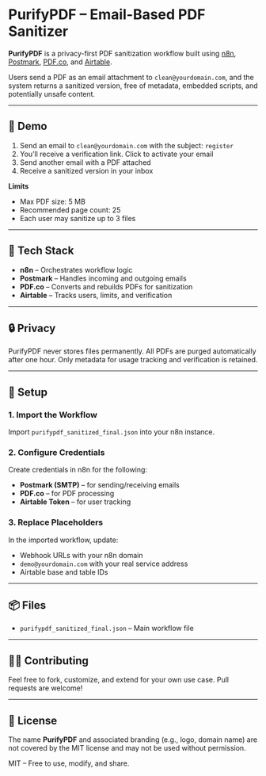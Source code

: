 # PurifyPDF – Email-Based PDF Sanitizer

**PurifyPDF** is a privacy-first PDF sanitization workflow built using [n8n](https://n8n.io), [Postmark](https://postmarkapp.com), [PDF.co](https://pdf.co), and [Airtable](https://airtable.com).

Users send a PDF as an email attachment to `clean@yourdomain.com`, and the system returns a sanitized version, free of metadata, embedded scripts, and potentially unsafe content.

---

## 🚀 Demo

1. Send an email to `clean@yourdomain.com` with the subject: `register`
2. You’ll receive a verification link. Click to activate your email
3. Send another email with a PDF attached
4. Receive a sanitized version in your inbox

**Limits**  
- Max PDF size: 5 MB  
- Recommended page count: 25  
- Each user may sanitize up to 3 files

---

## 🧰 Tech Stack

- **n8n** – Orchestrates workflow logic
- **Postmark** – Handles incoming and outgoing emails
- **PDF.co** – Converts and rebuilds PDFs for sanitization
- **Airtable** – Tracks users, limits, and verification

---

## 🔒 Privacy

PurifyPDF never stores files permanently. All PDFs are purged automatically after one hour. Only metadata for usage tracking and verification is retained.

---

## 📁 Setup

### 1. Import the Workflow

Import `purifypdf_sanitized_final.json` into your n8n instance.

### 2. Configure Credentials

Create credentials in n8n for the following:
- **Postmark (SMTP)** – for sending/receiving emails
- **PDF.co** – for PDF processing
- **Airtable Token** – for user tracking

### 3. Replace Placeholders

In the imported workflow, update:
- Webhook URLs with your n8n domain
- `demo@yourdomain.com` with your real service address
- Airtable base and table IDs

---

## 📦 Files

- `purifypdf_sanitized_final.json` – Main workflow file

---

## 🙋‍♀️ Contributing

Feel free to fork, customize, and extend for your own use case. Pull requests are welcome!

---

## 📜 License

The name **PurifyPDF** and associated branding (e.g., logo, domain name) are not covered by the MIT license and may not be used without permission.

MIT – Free to use, modify, and share.